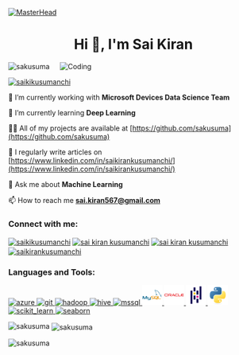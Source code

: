 [![MasterHead](https://media-exp1.licdn.com/dms/image/C5616AQGfd6NXNmHSog/profile-displaybackgroundimage-shrink_350_1400/0/1604135532551?e=1667433600&v=beta&t=_D6kgIqS_38mKJYJ0q83oZlKwf6KyDPA2rcqYcAwzDM)](https://www.linkedin.com/in/saikirankusumanchi/)
<h1 align="center">Hi 👋, I'm Sai Kiran</h1>


<img align="right" alt="Coding" width="400" src="https://connect.ignatiuz.com/hs-fs/hubfs/AI%20and%20Deep%20Learning.gif?width=1000&name=AI%20and%20Deep%20Learning.gif">
<p align="left"> <img src="https://komarev.com/ghpvc/?username=sakusuma&label=Profile%20views&color=0e75b6&style=flat" alt="sakusuma" /> </p>

<p align="left"> <a href="https://twitter.com/saikikusumanchi" target="blank"><img src="https://img.shields.io/twitter/follow/saikikusumanchi?logo=twitter&style=for-the-badge" alt="saikikusumanchi" /></a> </p>

🔭 I’m currently working with **Microsoft Devices Data Science Team**

🌱 I’m currently learning **Deep Learning**

👨‍💻 All of my projects are available at [https://github.com/sakusuma](https://github.com/sakusuma)

📝 I regularly write articles on [https://www.linkedin.com/in/saikirankusumanchi/](https://www.linkedin.com/in/saikirankusumanchi/)

💬 Ask me about **Machine Learning**

📫 How to reach me **sai.kiran567@gmail.com**

<h3 align="left">Connect with me:</h3>
<p align="left">
<a href="https://twitter.com/saikikusumanchi" target="blank"><img align="center" src="https://raw.githubusercontent.com/rahuldkjain/github-profile-readme-generator/master/src/images/icons/Social/twitter.svg" alt="saikikusumanchi" height="30" width="40" /></a>
<a href="https://linkedin.com/in/sai kiran kusumanchi" target="blank"><img align="center" src="https://raw.githubusercontent.com/rahuldkjain/github-profile-readme-generator/master/src/images/icons/Social/linked-in-alt.svg" alt="sai kiran kusumanchi" height="30" width="40" /></a>
<a href="https://fb.com/sai kiran kusumanchi" target="blank"><img align="center" src="https://raw.githubusercontent.com/rahuldkjain/github-profile-readme-generator/master/src/images/icons/Social/facebook.svg" alt="sai kiran kusumanchi" height="30" width="40" /></a>
<a href="https://instagram.com/saikirankusumanchi" target="blank"><img align="center" src="https://raw.githubusercontent.com/rahuldkjain/github-profile-readme-generator/master/src/images/icons/Social/instagram.svg" alt="saikirankusumanchi" height="30" width="40" /></a>
</p>

<h3 align="left">Languages and Tools:</h3>
<p align="left"> <a href="https://azure.microsoft.com/en-in/" target="_blank" rel="noreferrer"> <img src="https://www.vectorlogo.zone/logos/microsoft_azure/microsoft_azure-icon.svg" alt="azure" width="40" height="40"/> </a> <a href="https://git-scm.com/" target="_blank" rel="noreferrer"> <img src="https://www.vectorlogo.zone/logos/git-scm/git-scm-icon.svg" alt="git" width="40" height="40"/> </a> <a href="https://hadoop.apache.org/" target="_blank" rel="noreferrer"> <img src="https://www.vectorlogo.zone/logos/apache_hadoop/apache_hadoop-icon.svg" alt="hadoop" width="40" height="40"/> </a> <a href="https://hive.apache.org/" target="_blank" rel="noreferrer"> <img src="https://www.vectorlogo.zone/logos/apache_hive/apache_hive-icon.svg" alt="hive" width="40" height="40"/> </a> <a href="https://www.microsoft.com/en-us/sql-server" target="_blank" rel="noreferrer"> <img src="https://www.svgrepo.com/show/303229/microsoft-sql-server-logo.svg" alt="mssql" width="40" height="40"/> </a> <a href="https://www.mysql.com/" target="_blank" rel="noreferrer"> <img src="https://raw.githubusercontent.com/devicons/devicon/master/icons/mysql/mysql-original-wordmark.svg" alt="mysql" width="40" height="40"/> </a> <a href="https://www.oracle.com/" target="_blank" rel="noreferrer"> <img src="https://raw.githubusercontent.com/devicons/devicon/master/icons/oracle/oracle-original.svg" alt="oracle" width="40" height="40"/> </a> <a href="https://pandas.pydata.org/" target="_blank" rel="noreferrer"> <img src="https://raw.githubusercontent.com/devicons/devicon/2ae2a900d2f041da66e950e4d48052658d850630/icons/pandas/pandas-original.svg" alt="pandas" width="40" height="40"/> </a> <a href="https://www.python.org" target="_blank" rel="noreferrer"> <img src="https://raw.githubusercontent.com/devicons/devicon/master/icons/python/python-original.svg" alt="python" width="40" height="40"/> </a> <a href="https://scikit-learn.org/" target="_blank" rel="noreferrer"> <img src="https://upload.wikimedia.org/wikipedia/commons/0/05/Scikit_learn_logo_small.svg" alt="scikit_learn" width="40" height="40"/> </a> <a href="https://seaborn.pydata.org/" target="_blank" rel="noreferrer"> <img src="https://seaborn.pydata.org/_images/logo-mark-lightbg.svg" alt="seaborn" width="40" height="40"/> </a> </p>

<p><img align="left" src="https://github-readme-stats.vercel.app/api/top-langs?username=sakusuma&show_icons=true&locale=en&layout=compact" alt="sakusuma" /></p>

<p>&nbsp;<img align="center" src="https://github-readme-stats.vercel.app/api?username=sakusuma&show_icons=true&locale=en" alt="sakusuma" /></p>

<p><img align="center" src="https://github-readme-streak-stats.herokuapp.com/?user=sakusuma&" alt="sakusuma" /></p>

